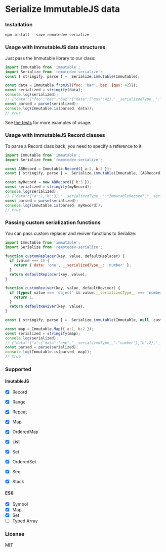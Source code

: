Serialize ImmutableJS data
==============================

### Installation

```
npm install --save remotedev-serialize
```

### Usage with ImmutableJS data structures

Just pass the Immutable library to our class:

```js
import Immutable from 'immutable';
import Serialize from 'remotedev-serialize';
const { stringify, parse } =  Serialize.immutable(Immutable);

const data = Immutable.fromJS({foo: 'bar', baz: {qux: 42}});
const serialized = stringify(data);
console.log(serialized);
// {"data":{"foo":"bar","baz":{"data":{"qux":42},"__serializedType__":"ImmutableMap"}},"__serializedType__":"ImmutableMap"}
const parsed = parse(serialized);
console.log(Immutable.is(parsed, data));
// true
```

See [the tests](https://github.com/zalmoxisus/remotedev-serialize/blob/master/test/immutable.spec.js) for more examples of usage.

### Usage with ImmutableJS Record classes

To parse a Record class back, you need to specify a reference to it:

```js
import Immutable from 'immutable';
import Serialize from 'remotedev-serialize';

const ABRecord = Immutable.Record({ a:1, b:2 });
const { stringify, parse } =  Serialize.immutable(Immutable, [ABRecord]);

const myRecord = new ABRecord({ b:3 });
const serialized = stringify(myRecord);
console.log(serialized);
// {"data":{"a":1,"b":3},"__serializedType__":"ImmutableRecord","__serializedRef__":0}
const parsed = parse(serialized);
console.log(Immutable.is(parsed, myRecord));
// true
```

### Passing custom serialization functions

You can pass custom replacer and reviver functions to Serialize:

```js
import Immutable from 'immutable';
import Serialize from 'remotedev-serialize';

function customReplacer(key, value, defaultReplacer) {
  if (value === 1) {
    return { data: 'one', __serializedType__: 'number' };
  }
  return defaultReplacer(key, value);
}

function customReviver(key, value, defaultReviver) {
  if (typeof value === 'object' && value.__serializedType__ === 'number' && value.data === 'one') {
    return 1;
  }
  return defaultReviver(key, value);
}

const { stringify, parse } =  Serialize.immutable(Immutable, null, customReplacer, customReviver);

const map = Immutable.Map({ a:1, b:2 });
const serialized = stringify(map);
console.log(serialized);
// {"data":{"a":{"data":"one","__serializedType__":"number"},"b":2},"__serializedType__":"ImmutableMap"}
const parsed = parse(serialized);
console.log(Immutable.is(parsed, map));
// true
```

### Supported

#### ImutableJS

- [x] Record
- [x] Range
- [x] Repeat
- [x] Map
- [x] OrderedMap
- [x] List
- [x] Set
- [x] OrderedSet
- [x] Seq
- [x] Stack


#### ES6

- [x] Symbol
- [x] Map
- [x] Set
- [ ] Typed Array

### License

MIT
